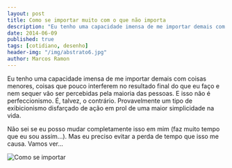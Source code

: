 ```yaml
---
layout: post
title: Como se importar muito com o que não importa
description: "Eu tenho uma capacidade imensa de me importar demais com coisas menores, coisas que pouco interferem no resultado final do que eu faço e nem sequer vão ser percebidas pela maioria das pessoas. E isso não é perfeccionismo. É, talvez, o contrário. Provavelmente um tipo de exibicionismo disfarçado de ação em prol de uma maior simplicidade na vida."
date: 2014-06-09
published: true
tags: [cotidiano, desenho]
header-img: "/img/abstrato6.jpg"
author: Marcos Ramon
---
```


Eu tenho uma capacidade imensa de me importar demais com coisas menores, coisas que pouco interferem no resultado final do que eu faço e nem sequer vão ser percebidas pela maioria das pessoas. E isso não é perfeccionismo. É, talvez, o contrário. Provavelmente um tipo de exibicionismo disfarçado de ação em prol de uma maior simplicidade na vida.
     
Não sei se eu posso mudar completamente isso em mim (faz muito tempo que eu sou assim...). Mas eu preciso evitar a perda de tempo que isso me causa. Vamos ver...

![Como se importar](https://dl.dropboxusercontent.com/u/49566417/blog/como%20se%20importar.jpg)
